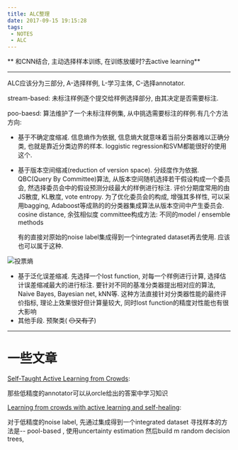 ```yaml
---
title: ALC整理
date: 2017-09-15 19:15:28
tags: 
 - NOTES
 - ALC
---
```


** 和CNN结合, 主动选择样本训练, 在训练放缓时?去active learning**

---

ALC应该分为三部分, A-选择样例, L-学习主体, C-选择annotator.

stream-based: 未标注样例逐个提交给样例选择部分, 由其决定是否需要标注. 

poo-baesd: 算法维护了一个未标注样例集, 从中挑选需要标注的样例.有几个方法方向:

 - 基于不确定度缩减. 信息熵作为依据, 信息熵大就意味着当前分类器难以正确分类, 也就是靠近分类边界的样本. loggistic regression和SVM都能很好的使用这个.
 
 - 基于版本空间缩减(reduction of version space). 分歧度作为依据. QBC(Query By Committee)算法, 从版本空间随机选择若干假设构成一个委员会, 然选择委员会中的假设预测分歧最大的样例进行标注. 评价分期度常用的由JS散度, KL散度, vote entropy. 为了优化委员会的构成, 增强其多样性, 可以采用bagging, Adaboost等成熟的的分类器集成算法从版本空间中产生委员会.
	cosine distance, 余弦相似度
	committee构成方法: 不同的model / ensemble methods
	
	有的直接对原始的noise label集成得到一个integrated dataset再去使用. 应该也可以属于这种.

![投票熵](http://otivusbsc.bkt.clouddn.com/d9678560-473d-4e6a-9405-959516f3d0fb)

 - 基于泛化误差缩减. 先选择一个lost function, 对每一个样例进行计算, 选择估计误差缩减最大的进行标注. 要针对不同的基准分类器提出相对应的算法, Naive Bayes, Bayesian net, kNN等. 这种方法直接针对分类器性能的最终评价指标, 理论上效果很好但计算量较大, 同时lost function的精度对性能也有很大影响
 - 其他手段. 预聚类( ~~😶又有了~~)

---

# 一些文章

[Self-Taught Active Learning from Crowds](http://ieeexplore.ieee.org/document/6413841/):

那些低精度的annotator可以从orcle给出的答案中学习知识


[Learning from crowds with active learning and self-healing](https://link.springer.com/article/10.1007/s00521-017-2878-y):

对于低精度的noise label, 先通过集成得到一个integrated dataset
寻找样本的方法是-- pool-based , 使用uncertainty estimation 
然后build m random decision trees, 

